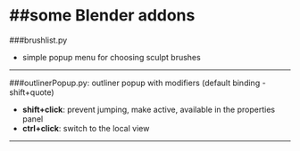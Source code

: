 ##some Blender addons
===
###brushlist.py
- simple popup menu for choosing sculpt brushes
---
###outlinerPopup.py:
outliner popup with modifiers (default binding - shift+quote)    
- **shift+click**: prevent jumping, make active, available in the properties panel
- **ctrl+click**: switch to the local view
---


